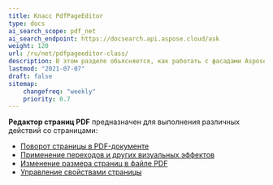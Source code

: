 ```yaml
---
title: Класс PdfPageEditor
type: docs
ai_search_scope: pdf_net
ai_search_endpoint: https://docsearch.api.aspose.cloud/ask
weight: 120
url: /ru/net/pdfpageeditor-class/
description: В этом разделе объясняется, как работать с фасадами Aspose.PDF с помощью класса PdfPageEditor.
lastmod: "2021-07-07"
draft: false
sitemap:
    changefreq: "weekly"
    priority: 0.7
---
```

**Редактор страниц PDF** предназначен для выполнения различных действий со страницами:

- [Поворот страницы в PDF-документе](/pdf/net/working-with-page-rotation/)
- [Применение переходов и других визуальных эффектов](/pdf/net/editing-a-pdf-s-individual-pages-using-pdfpageeditor-class/)
- [Изменение размера страниц в файле PDF](/pdf/net/changing-page-sizes-in-a-pdf-file/)
- [Управление свойствами страницы](/pdf/net/manipulate-page-properties/)